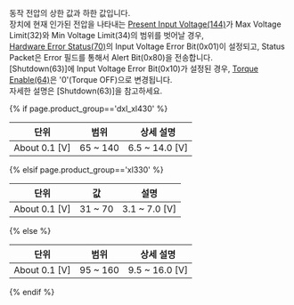 동작 전압의 상한 값과 하한 값입니다.  
장치에 현재 인가된 전압을 나타내는 [Present Input Voltage(144)](#present-input-voltage144)가 Max Voltage Limit(32)와 Min Voltage Limit(34)의 범위를 벗어날 경우,  
[Hardware Error Status(70)](#hardware-error-status70)의 Input Voltage Error Bit(0x01)이 설정되고, Status Packet은 Error 필드를 통해서 Alert Bit(0x80)을 전송합니다.  
[Shutdown(63)]에 Input Voltage Error Bit(0x10)가 설정된 경우, [Torque Enable(64)](#torque-enable64)은 '0'(Torque OFF)으로 변경됩니다.  
자세한 설명은 [Shutdown(63)]을 참고하세요.

{% if page.product_group=='dxl_xl430' %}

|     단위      |   범위   |   상세 설명    |
|:-------------:|:--------:|:--------------:|
| About 0.1 [V] | 65 ~ 140 | 6.5 ~ 14.0 [V] |

{% elsif page.product_group=='xl330' %}

|     단위      |   값    |     설명      |
|:-------------:|:-------:|:-------------:|
| About 0.1 [V] | 31 ~ 70 | 3.1 ~ 7.0 [V] |

{% else %}

|     단위      |   범위   |   상세 설명    |
|:-------------:|:--------:|:--------------:|
| About 0.1 [V] | 95 ~ 160 | 9.5 ~ 16.0 [V] |

{% endif %}
